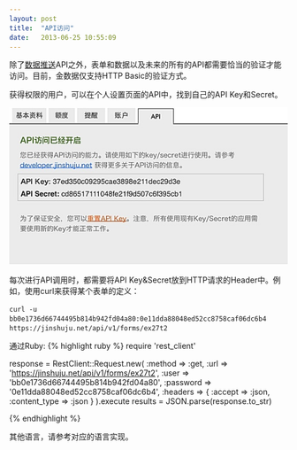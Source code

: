 ```yaml
---
layout: post
title:  "API访问"
date:   2013-06-25 10:55:09
---
```


除了[数据推送](/http-push.html)API之外，表单和数据以及未来的所有的API都需要恰当的验证才能访问。目前，金数据仅支持HTTP Basic的验证方式。

获得权限的用户，可以在个人设置页面的API中，找到自己的API Key和Secret。

![API Key](/images/api_02.jpg)

每次进行API调用时，都需要将API Key&Secret放到HTTP请求的Header中。例如，使用curl来获得某个表单的定义：

`curl -u bb0e1736d66744495b814b942fd04a80:0e11dda88048ed52cc8758caf06dc6b4 https://jinshuju.net/api/v1/forms/ex27t2`

通过Ruby: 
{% highlight ruby %}
require 'rest_client'

response = RestClient::Request.new(
    :method => :get,
    :url => 'https://jinshuju.net/api/v1/forms/ex27t2',
    :user => 'bb0e1736d66744495b814b942fd04a80',
    :password => '0e11dda88048ed52cc8758caf06dc6b4',
    :headers => { :accept => :json,
    :content_type => :json }
  ).execute
results = JSON.parse(response.to_str)

{% endhighlight %}

其他语言，请参考对应的语言实现。
